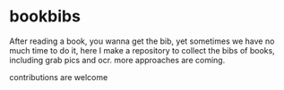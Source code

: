 # bookbibs
After reading a book, you wanna get the bib, yet sometimes we have no much time to do it, here I make a repository to collect the bibs of books, including  grab pics and ocr. more approaches are coming.

contributions are welcome
